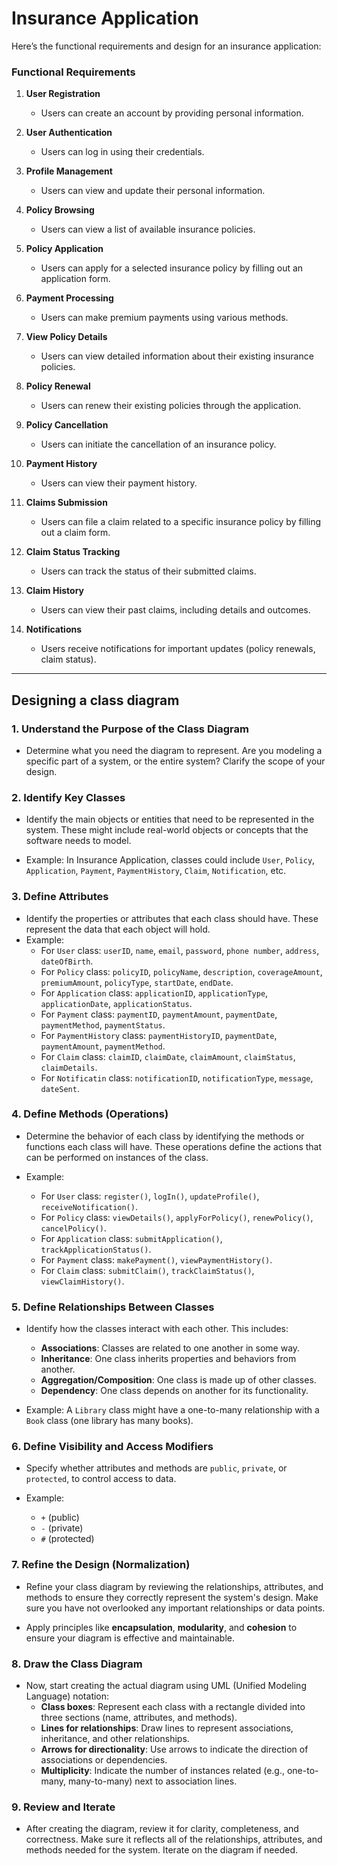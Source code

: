 # Insurance Application

Here’s the functional requirements and design for an insurance application:

### Functional Requirements
1. **User Registration**
   - Users can create an account by providing personal information.
   
2. **User Authentication**
   - Users can log in using their credentials.

3. **Profile Management**
   - Users can view and update their personal information.

4. **Policy Browsing**
   - Users can view a list of available insurance policies.

5. **Policy Application**
   - Users can apply for a selected insurance policy by filling out an application form.

6. **Payment Processing**
   - Users can make premium payments using various methods.

7. **View Policy Details**
   - Users can view detailed information about their existing insurance policies.

8. **Policy Renewal**
   - Users can renew their existing policies through the application.

9. **Policy Cancellation**
   - Users can initiate the cancellation of an insurance policy.

10. **Payment History**
    - Users can view their payment history.

11. **Claims Submission**
    - Users can file a claim related to a specific insurance policy by filling out a claim form.

12. **Claim Status Tracking**
    - Users can track the status of their submitted claims.

13. **Claim History**
    - Users can view their past claims, including details and outcomes.

14. **Notifications**
    - Users receive notifications for important updates (policy renewals, claim status).
---

## Designing a class diagram

### 1. **Understand the Purpose of the Class Diagram**
   - Determine what you need the diagram to represent. Are you modeling a specific part of a system, or the entire system? Clarify the scope of your design.

### 2. **Identify Key Classes**
   - Identify the main objects or entities that need to be represented in the system. These might include real-world objects or concepts that the software needs to model.

   - Example: In Insurance Application, classes could include `User`, `Policy`, `Application`, `Payment`, `PaymentHistory`, `Claim`, `Notification`, etc.

### 3. **Define Attributes**
   - Identify the properties or attributes that each class should have. These represent the data that each object will hold.
   - Example:
      - For `User` class: `userID`, `name`, `email`, `password`, `phone number`, `address`, `dateOfBirth`.
      - For `Policy` class: `policyID`, `policyName`, `description`, `coverageAmount`, `premiumAmount`, `policyType`, `startDate`, `endDate`.
      - For `Application` class: `applicationID`, `applicationType`, `applicationDate`, `applicationStatus`.
      - For `Payment` class: `paymentID`, `paymentAmount`, `paymentDate`, `paymentMethod`, `paymentStatus`.
      - For `PaymentHistory` class: `paymentHistoryID`, `paymentDate`, `paymentAmount`, `paymentMethod`.
      - For `Claim` class:  `claimID`, `claimDate`, `claimAmount`, `claimStatus`, `claimDetails`.
      - For `Notificatin` class: `notificationID`, `notificationType`, `message`, `dateSent`.

### 4. **Define Methods (Operations)**
   - Determine the behavior of each class by identifying the methods or functions each class will have. These operations define the actions that can be performed on instances of the class.

   - Example:
      - For `User` class: `register()`, `logIn()`, `updateProfile()`, `receiveNotification()`.
      - For `Policy` class: `viewDetails()`, `applyForPolicy()`, `renewPolicy()`, `cancelPolicy()`.
      - For `Application` class: `submitApplication()`, `trackApplicationStatus()`.
      - For `Payment` class: `makePayment()`, `viewPaymentHistory()`.
      - For `Claim` class: `submitClaim()`, `trackClaimStatus()`, `viewClaimHistory()`.

### 5. **Define Relationships Between Classes**
   - Identify how the classes interact with each other. This includes:
     - **Associations**: Classes are related to one another in some way.
     - **Inheritance**: One class inherits properties and behaviors from another.
     - **Aggregation/Composition**: One class is made up of other classes.
     - **Dependency**: One class depends on another for its functionality.
   
   - Example: A `Library` class might have a one-to-many relationship with a `Book` class (one library has many books).

### 6. **Define Visibility and Access Modifiers**
   - Specify whether attributes and methods are `public`, `private`, or `protected`, to control access to data.

   - Example:
     - `+` (public)
     - `-` (private)
     - `#` (protected)

### 7. **Refine the Design (Normalization)**
   - Refine your class diagram by reviewing the relationships, attributes, and methods to ensure they correctly represent the system's design. Make sure you have not overlooked any important relationships or data points.
   
   - Apply principles like **encapsulation**, **modularity**, and **cohesion** to ensure your diagram is effective and maintainable.

### 8. **Draw the Class Diagram**
   - Now, start creating the actual diagram using UML (Unified Modeling Language) notation:
     - **Class boxes**: Represent each class with a rectangle divided into three sections (name, attributes, and methods).
     - **Lines for relationships**: Draw lines to represent associations, inheritance, and other relationships.
     - **Arrows for directionality**: Use arrows to indicate the direction of associations or dependencies.
     - **Multiplicity**: Indicate the number of instances related (e.g., one-to-many, many-to-many) next to association lines.

### 9. **Review and Iterate**
   - After creating the diagram, review it for clarity, completeness, and correctness. Make sure it reflects all of the relationships, attributes, and methods needed for the system. Iterate on the diagram if needed.
